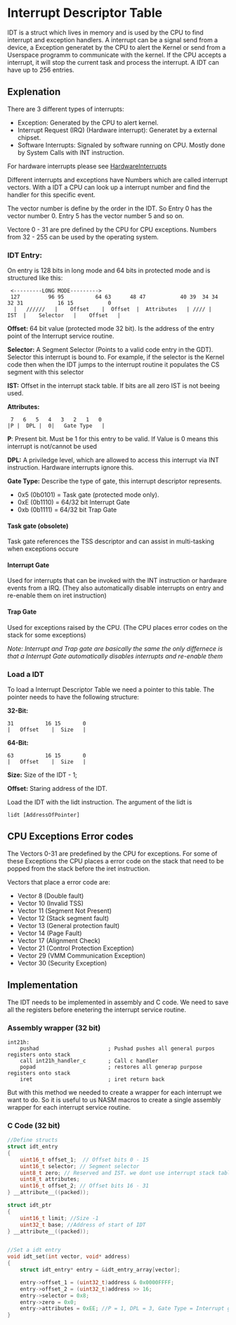 # Interrupt Descriptor Table
IDT is a struct which lives in memory and is used by the CPU to find interrupt and exception handlers.
A interrupt can be a signal send from a device, a Exception generatet by the CPU to alert the Kernel or send from a Userspace programm to communicate with the kernel. If the CPU accepts a interrupt, it will stop the current task and process the interrupt. A IDT can have up to 256 entries.

## Explenation

There are 3 different types of interrupts:
- Exception: Generated by the CPU to alert kernel.
- Interrupt Request (IRQ) (Hardware interrupt): Generatet by a external chipset.
- Software Interrupts: Signaled by software running on CPU. Mostly done by System Calls with INT instruction.  

For hardware interrupts please see [HardwareInterrupts](HardwareInterrupts.md)

Different interrupts and exceptions have Numbers which are called interrupt vectors. With a IDT a CPU can look up a interrupt number and find the handler for this specific event.

The vector number is define by the order in the IDT. So Entry 0 has the vector number 0. Entry 5 has the vector number 5 and so on.

Vectore 0 - 31 are pre defined by the CPU for CPU exceptions. 
Numbers from 32 - 255 can be used by the operating system.

### IDT Entry:
On entry is 128 bits in long mode and 64 bits in protected mode and is structured like this:
```
 <---------LONG MODE---------> 
 127         96 95          64 63      48 47           40 39  34 34    32 31           16 15           0
  |   //////   |    Offset    |  Offset  |  Attributes   | //// |   IST  |    Selector   |    Offset   |
```

**Offset:** 64 bit value (protected mode 32 bit). Is the address of the entry point of the Interrupt service routine.

**Selector:** A Segment Selector (Points to a valid code entry in the GDT). Selector this interrupt is bound to. For example, if the selector is the Kernel code then when the IDT jumps to the interrupt routine it populates the CS segment with this selector

**IST:** Offset in the interrupt stack table. If bits are all zero IST is not beeing used.

**Attributes:** 

```
 7   6   5   4   3   2   1   0
|P |  DPL |  0|   Gate Type   |
```

**P**: Present bit. Must be 1 for this entry to be valid. If Value is 0 means this interrupt is not/cannot be used

**DPL:** A priviledge level, which are allowed to access this interrupt via INT instruction. Hardware interrupts ignore this.

**Gate Type:** Describe the type of gate, this interrupt descriptor represents.
- 0x5 (0b0101) = Task gate (protected mode only).
- 0xE (0b1110) = 64/32 bit Interrupt Gate
- 0xb (0b1111) = 64/32 bit Trap Gate

#### Task gate (obsolete)
Task gate references the TSS descriptor and can assist in multi-tasking when exceptions occure

#### Interrupt Gate
Used for interrupts that can be invoked with the INT instruction or hardware events from a IRQ.
(They also automatically disable interrupts on entry and re-enable them on iret instruction)

#### Trap Gate
Used for exceptions raised by the CPU. (The CPU places error codes on the stack for some exceptions)

*Note: Interrupt and Trap gate are basically the same the only differnece is that a Interrupt Gate automatically disables interrupts and re-enable them*

### Load a IDT
To load a Interrupt Descriptor Table we need a pointer to this table.
The pointer needs to have the following structure:

**32-Bit:**
```
31          16 15       0
|   Offset    |  Size   |
```

**64-Bit:**
```
63          16 15       0
|   Offset    |  Size   |
```

**Size:** Size of the IDT - 1;

**Offset:** Staring address of the IDT.

Load the IDT with the lidt instruction. The argument of the lidt is 
``` assembly
lidt [AddressOfPointer]
```

## CPU Exceptions Error codes
The Vectors 0-31 are predefined by the CPU for exceptions. For some of these Exceptions the CPU places a error code on the stack that need to be popped from the stack before the iret instruction.

Vectors that place a error code are:
- Vector 8 (Double fault)
- Vector 10 (Invalid TSS)
- Vector 11 (Segment Not Present)
- Vector 12 (Stack segment fault)
- Vector 13 (General protection fault)
- Vector 14 (Page Fault)
- Vector 17 (Alignment Check)
- Vector 21 (Control Protection Exception)
- Vector 29 (VMM Communication Exception)
- Vector 30 (Security Exception)

## Implementation
The IDT needs to be implemented in assembly and C code. We need to save all the registers before enetering the interrupt service routine.

### Assembly wrapper (32 bit)
``` assembly
int21h:
    pushad                      ; Pushad pushes all general purpos registers onto stack
    call int21h_handler_c       ; Call c handler
    popad                       ; restores all generap purpose registers onto stack
    iret                        ; iret return back

```

But with this method we needed to create a wrapper for each interrupt we want to do. So it is useful to us NASM macros to create a single assembly wrapper for each interrupt service routine.

### C Code (32 bit)
``` c
//Define structs
struct idt_entry
{
    uint16_t offset_1;  // Offset bits 0 - 15
    uint16_t selector; // Segment selector
    uint8_t zero; // Reserved and IST. we dont use interrupt stack table, so always zero
    uint8_t attributes;
    uint16_t offset_2; // Offset bits 16 - 31
} __attribute__((packed));

struct idt_ptr
{
    uint16_t limit; //Size -1 
    uint32_t base; //Address of start of IDT
} __attribute__((packed));


//Set a idt entry
void idt_set(int vector, void* address)
{
    struct idt_entry* entry = &idt_entry_array[vector];

    entry->offset_1 = (uint32_t)address & 0x0000FFFF;
    entry->offset_2 = (uint32_t)address >> 16; 
    entry->selector = 0x8;
    entry->zero = 0x0;
    entry->attributes = 0xEE; //P = 1, DPL = 3, Gate Type = Interrupt gate
}
```